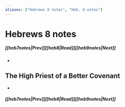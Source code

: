 ```yaml
---
aliases: ["Hebrews 8 notes", "Heb. 8 notes"]
---
```

# Hebrews 8 notes
##### <span class=arrow-left></span>[[heb7notes|Prev]]<span class=navigation-separator></span>[[heb8|Read]]<span class=navigation-separator></span>[[heb9notes|Next]]<span class=arrow-right></span>
- 
## The High Priest of a Better Covenant
- 
##### <span class=arrow-left></span>[[heb7notes|Prev]]<span class=navigation-separator></span>[[heb8|Read]]<span class=navigation-separator></span>[[heb9notes|Next]]<span class=arrow-right></span>